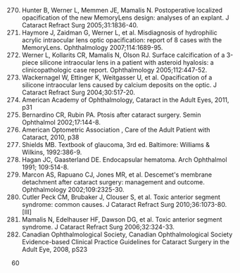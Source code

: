 270. Hunter B, Werner L, Memmen JE, Mamalis N. Postoperative localized opacification of the new MemoryLens design: analyses of an explant. J Cataract Refract Surg 2005;31:1836-40.
271. Haymore J, Zaidman G, Werner L, et al. Misdiagnosis of hydrophilic acrylic intraocular lens optic opacification: report of 8 cases with the MemoryLens. Ophthalmology 2007;114:1689-95.
272. Werner L, Kollarits CR, Mamalis N, Olson RJ. Surface calcification of a 3-piece silicone intraocular lens in a patient with asteroid hyalosis: a clinicopathologic case report. Ophthalmology 2005;112:447-52.
273. Wackernagel W, Ettinger K, Weitgasser U, et al. Opacification of a silicone intraocular lens caused by calcium deposits on the optic. J Cataract Refract Surg 2004;30:517-20.
274. American Academy of Ophthalmology, Cataract in the Adult Eyes, 2011, p31
275. Bernardino CR, Rubin PA. Ptosis after cataract surgery. Semin Ophthalmol 2002;17:144-8.
276. American Optometric Association , Care of the Adult Patient with Cataract, 2010, p38
277. Shields MB. Textbook of glaucoma, 3rd ed. Baltimore: Williams & Wilkins, 1992:386-9.
278. Hagan JC, Gaasterland DE. Endocapsular hematoma. Arch Ophthalmol 1991; 109:514-8.
279. Marcon AS, Rapuano CJ, Jones MR, et al. Descemet's membrane detachment after cataract surgery: management and outcome. Ophthalmology 2002;109:2325-30.
280. Cutler Peck CM, Brubaker J, Clouser S, et al. Toxic anterior segment syndrome: common causes. J Cataract Refract Surg 2010;36:1073-80. [III]
281. Mamalis N, Edelhauser HF, Dawson DG, et al. Toxic anterior segment syndrome. J Cataract Refract Surg 2006;32:324-33.
282. Canadian Ophthalmological Society, Canadian Ophthalmological Society Evidence-based Clinical Practice Guidelines for Cataract Surgery in the Adult Eye, 2008, pS23

<PAGE>60